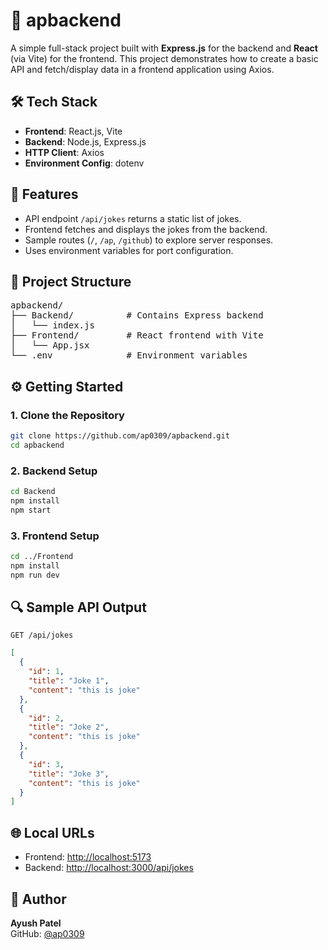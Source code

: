 
# 🧩 apbackend

A simple full-stack project built with **Express.js** for the backend and **React** (via Vite) for the frontend. This project demonstrates how to create a basic API and fetch/display data in a frontend application using Axios.

## 🛠 Tech Stack

- **Frontend**: React.js, Vite  
- **Backend**: Node.js, Express.js  
- **HTTP Client**: Axios  
- **Environment Config**: dotenv

## 🚀 Features

- API endpoint `/api/jokes` returns a static list of jokes.
- Frontend fetches and displays the jokes from the backend.
- Sample routes (`/`, `/ap`, `/github`) to explore server responses.
- Uses environment variables for port configuration.

## 📁 Project Structure

<pre>
apbackend/
├── Backend/          # Contains Express backend
│   └── index.js
├── Frontend/         # React frontend with Vite
│   └── App.jsx
└── .env              # Environment variables
</pre>

## ⚙️ Getting Started

### 1. Clone the Repository

```bash
git clone https://github.com/ap0309/apbackend.git
cd apbackend
```

### 2. Backend Setup

```bash
cd Backend
npm install
npm start
```

### 3. Frontend Setup

```bash
cd ../Frontend
npm install
npm run dev
```

## 🔍 Sample API Output

`GET /api/jokes`

```json
[
  {
    "id": 1,
    "title": "Joke 1",
    "content": "this is joke"
  },
  {
    "id": 2,
    "title": "Joke 2",
    "content": "this is joke"
  },
  {
    "id": 3,
    "title": "Joke 3",
    "content": "this is joke"
  }
]
```

## 🌐 Local URLs

- Frontend: [http://localhost:5173](http://localhost:5173)  
- Backend: [http://localhost:3000/api/jokes](http://localhost:3000/api/jokes)

## 👤 Author

**Ayush Patel**  
GitHub: [@ap0309](https://github.com/ap0309)

